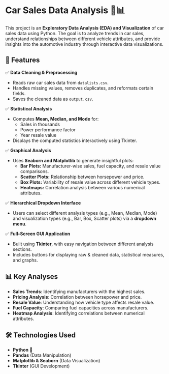 # Car Sales Data Analysis 🚗📊  

This project is an **Exploratory Data Analysis (EDA) and Visualization** of car sales data using Python. The goal is to analyze trends in car sales, understand relationships between different vehicle attributes, and provide insights into the automotive industry through interactive data visualizations.  

## 📌 Features  
✅ **Data Cleaning & Preprocessing**  
   - Reads raw car sales data from `datalists.csv`.  
   - Handles missing values, removes duplicates, and reformats certain fields.  
   - Saves the cleaned data as `output.csv`.  

✅ **Statistical Analysis**  
   - Computes **Mean, Median, and Mode** for:  
     - Sales in thousands  
     - Power performance factor  
     - Year resale value  
   - Displays the computed statistics interactively using Tkinter.  

✅ **Graphical Analysis**  
   - Uses **Seaborn and Matplotlib** to generate insightful plots:  
     - **Bar Plots:** Manufacturer-wise sales, fuel capacity, and resale value comparisons.  
     - **Scatter Plots:** Relationship between horsepower and price.  
     - **Box Plots:** Variability of resale value across different vehicle types.  
     - **Heatmaps:** Correlation analysis between various numerical attributes.  

✅ **Hierarchical Dropdown Interface**  
   - Users can select different analysis types (e.g., Mean, Median, Mode) and visualization types (e.g., Bar, Box, Scatter plots) via a **dropdown menu**.  

✅ **Full-Screen GUI Application**  
   - Built using **Tkinter**, with easy navigation between different analysis sections.  
   - Includes buttons for displaying raw & cleaned data, statistical measures, and graphs.  

## 📊 Key Analyses  
- **Sales Trends**: Identifying manufacturers with the highest sales.  
- **Pricing Analysis**: Correlation between horsepower and price.  
- **Resale Value**: Understanding how vehicle type affects resale value.  
- **Fuel Capacity**: Comparing fuel capacities across manufacturers.  
- **Heatmap Analysis**: Identifying correlations between numerical attributes.  

## 🛠️ Technologies Used  
- **Python** 🐍  
- **Pandas** (Data Manipulation)  
- **Matplotlib & Seaborn** (Data Visualization)  
- **Tkinter** (GUI Development)  

